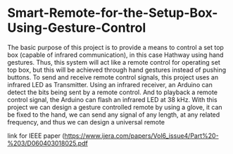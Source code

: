 # Smart-Remote-for-the-Setup-Box-Using-Gesture-Control
The basic purpose of this project is to provide a means to control a set top box (capable of infrared
communication), in this case Hathway using hand gestures. Thus, this system will act like a remote control for
operating set top box, but this will be achieved through hand gestures instead of pushing buttons. To send and
receive remote control signals, this project uses an infrared LED as Transmitter. Using an infrared receiver, an
Arduino can detect the bits being sent by a remote control. And to playback a remote control signal, the
Arduino can flash an infrared LED at 38 kHz. With this project we can design a gesture controlled remote by
using a glove, it can be fixed to the hand, we can send any signal of any length, at any related frequency, and
thus we can design a universal remote

link for IEEE paper (https://www.ijera.com/papers/Vol6_issue4/Part%20-%203/D060403018025.pdf

